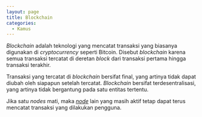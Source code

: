 ```yaml
---
layout: page
title: Blockchain
categories:
  - Kamus
---
```


*Blockchain* adalah teknologi yang mencatat transaksi yang biasanya digunakan di *cryptocurrency* seperti Bitcoin. Disebut *blockchain* karena semua transaksi tercatat di deretan *block* dari transaksi pertama hingga transaksi terakhir.

Transaksi yang tercatat di *blockchain* bersifat final, yang artinya tidak dapat diubah oleh siapapun setelah tercatat. *Blockchain* bersifat terdesentralisasi, yang artinya tidak bergantung pada satu entitas tertentu. 

Jika satu *nodes* mati, maka [*node*](https://rojocrypto.com/node) lain yang masih aktif tetap dapat terus mencatat transaksi yang dilakukan pengguna.
